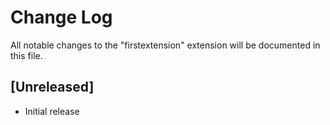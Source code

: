 # Change Log

All notable changes to the "firstextension" extension will be documented in this file.

## [Unreleased]

- Initial release